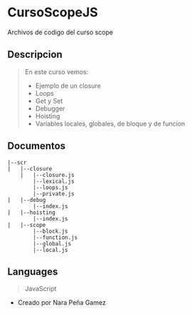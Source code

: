 # CursoScopeJS
Archivos de codigo del curso scope

## Descripcion
> En este curso vemos:
> - Ejemplo de un closure
> - Loops
> - Get y Set
> - Debugger
> - Hoisting
> - Variables locales, globales, de bloque y de funcion

## Documentos
    |--scr
    |   |--closure
        |   |--closure.js
            |--lexical.js
            |--loops.js
            |--private.js
    |   |--debug
            |--index.js
    |   |--hoisting
            |--index.js
    |   |--scope
            |--block.js
            |--function.js
            |--global.js
            |--local.js
## Languages
> JavaScript

- Creado por Nara Peña Gamez


